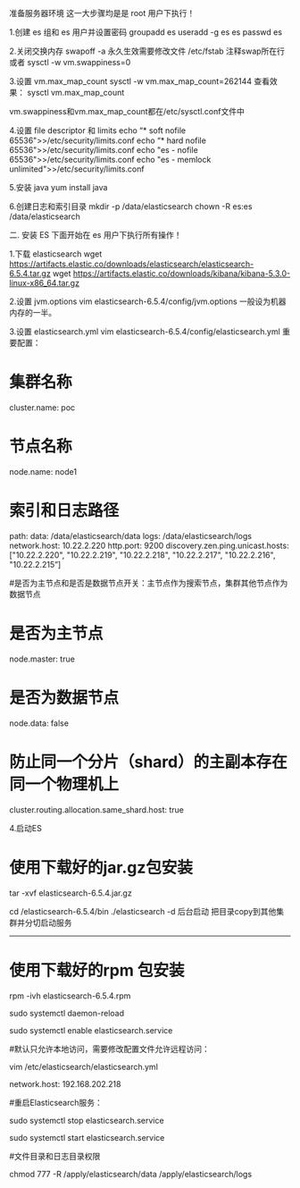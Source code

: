 准备服务器环境
这一大步骤均是是 root 用户下执行！

1.创建 es 组和 es 用户并设置密码
groupadd es
useradd -g es es
passwd es


2.关闭交换内存
swapoff -a
永久生效需要修改文件 /etc/fstab 注释swap所在行
或者
sysctl -w vm.swappiness=0

3.设置 vm.max_map_count
sysctl -w vm.max_map_count=262144
查看效果：
sysctl vm.max_map_count

vm.swappiness和vm.max_map_count都在/etc/sysctl.conf文件中

4.设置 file descriptor 和 limits
echo “* soft nofile 65536">>/etc/security/limits.conf
echo “* hard nofile 65536">>/etc/security/limits.conf
echo "es - nofile 65536">>/etc/security/limits.conf
echo "es - memlock unlimited">>/etc/security/limits.conf


5.安装 java
yum install java

6.创建日志和索引目录
mkdir -p /data/elasticsearch
chown -R es:es /data/elasticsearch


二. 安装 ES
下面开始在 es 用户下执行所有操作！

1.下载 elasticsearch
wget https://artifacts.elastic.co/downloads/elasticsearch/elasticsearch-6.5.4.tar.gz
wget https://artifacts.elastic.co/downloads/kibana/kibana-5.3.0-linux-x86_64.tar.gz

2.设置 jvm.options
vim elasticsearch-6.5.4/config/jvm.options
一般设为机器内存的一半。

3.设置 elasticsearch.yml
vim elasticsearch-6.5.4/config/elasticsearch.yml
重要配置：

# 集群名称
cluster.name: poc
# 节点名称
node.name: node1
# 索引和日志路径
path:
  data: /data/elasticsearch/data
  logs: /data/elasticsearch/logs
network.host: 10.22.2.220
http.port: 9200 
discovery.zen.ping.unicast.hosts: ["10.22.2.220", "10.22.2.219", "10.22.2.218", "10.22.2.217", "10.22.2.216", "10.22.2.215”]

#是否为主节点和是否是数据节点开关：主节点作为搜索节点，集群其他节点作为数据节点
# 是否为主节点
node.master: true
# 是否为数据节点
node.data: false
# 防止同一个分片（shard）的主副本存在同一个物理机上
cluster.routing.allocation.same_shard.host: true

4.启动ES
# 使用下载好的jar.gz包安装

tar -xvf elasticsearch-6.5.4.jar.gz

cd /elasticsearch-6.5.4/bin
./elasticsearch -d 后台启动
把目录copy到其他集群并分切启动服务

************************************************
# 使用下载好的rpm 包安装

rpm -ivh elasticsearch-6.5.4.rpm

sudo systemctl daemon-reload

sudo systemctl enable elasticsearch.service

#默认只允许本地访问，需要修改配置文件允许远程访问：

vim /etc/elasticsearch/elasticsearch.yml

network.host: 192.168.202.218

#重启Elasticsearch服务：

sudo systemctl stop elasticsearch.service                                           

sudo systemctl start elasticsearch.service


#文件目录和日志目录权限

chmod 777 -R /apply/elasticsearch/data /apply/elasticsearch/logs

